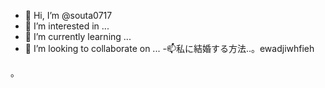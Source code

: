 - 👋 Hi, I’m @souta0717
- 👀 I’m interested in ...
- 🌱 I’m currently learning ...
- 💞️ I’m looking to collaborate on ...
-📫私に結婚する方法..。ewadjiwhfieh

。
<!---
souta0717/souta0717 is a ✨ special ✨ repository because its `README.md` (this file) appears on your GitHub profile.
You can click the Preview link to take a look at your changes.
--->
